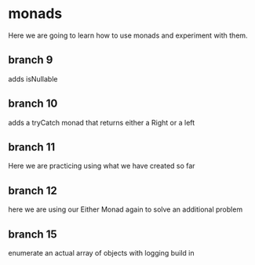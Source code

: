 # monads

Here we are going to learn how to use monads and experiment with them.

## branch 9

adds isNullable

## branch 10

adds a tryCatch monad that returns either a Right or a left

## branch 11

Here we are practicing using what we have created so far

## branch 12

here we are using our Either Monad again to solve an additional problem

## branch 15

enumerate an actual array of objects with logging build in